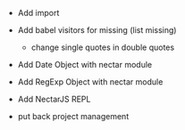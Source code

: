 * Add import

* Add babel visitors for missing (list missing)

    - change single quotes in double quotes

* Add Date Object with nectar module

* Add RegExp Object with nectar module

* Add NectarJS REPL

* put back project management
